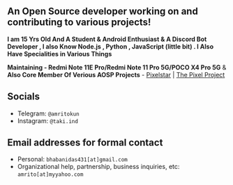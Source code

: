 An Open Source developer working on and contributing to various projects!
------------------------------------------------------------------------

**I am 15 Yrs Old And A Student & Android Enthusiast & A Discord Bot Developer , I also Know Node.js , Python ,  JavaScript (little bit) . I Also Have Specialities in Various Things**
 
 **Maintaining - Redmi Note 11E Pro/Redmi Note 11 Pro 5G/POCO X4 Pro 5G** & **Also Core Member Of Verious AOSP Projects** - [Pixelstar](https://github.com/Project-PixelStar)  | [The Pixel Project](https://github.com/The-Pixel-Project) 

Socials 
--------

- Telegram: `@amritokun`
- Instagram: `@taki.ind`
  
Email addresses for formal contact
----------------------------------

- Personal: `bhabanidas431[at]gmail.com` 
- Organizational help, partnership, business inquiries, etc: `amrito[at]myyahoo.com`

